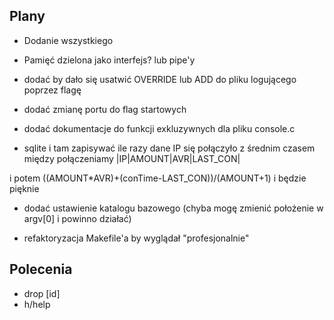 ## Plany
- Dodanie wszystkiego
- Pamięć dzielona jako interfejs? lub pipe'y

- dodać by dało się usatwić OVERRIDE lub ADD do pliku logującego poprzez flagę 
- dodać zmianę portu do flag startowych

- dodać dokumentacje do funkcji exkluzywnych dla pliku console.c

- sqlite i tam zapisywać ile razy dane IP się połączyło z średnim czasem między połączeniamy
|IP|AMOUNT|AVR|LAST_CON|

i potem ((AMOUNT*AVR)+(conTime-LAST_CON))/(AMOUNT+1)
i będzie pięknie

- dodać ustawienie katalogu bazowego (chyba mogę zmienić położenie w argv\[0\] i powinno działać)

- refaktoryzacja Makefile'a by wyglądał "profesjonalnie"

## Polecenia
- drop \[id\]
- h/help
